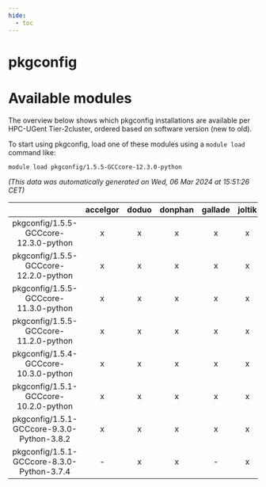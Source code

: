 ```yaml
---
hide:
  - toc
---
```


pkgconfig
=========

# Available modules


The overview below shows which pkgconfig installations are available per HPC-UGent Tier-2cluster, ordered based on software version (new to old).

To start using pkgconfig, load one of these modules using a `module load` command like:

```shell
module load pkgconfig/1.5.5-GCCcore-12.3.0-python
```

*(This data was automatically generated on Wed, 06 Mar 2024 at 15:51:26 CET)*  

| |accelgor|doduo|donphan|gallade|joltik|skitty|
| :---: | :---: | :---: | :---: | :---: | :---: | :---: |
|pkgconfig/1.5.5-GCCcore-12.3.0-python|x|x|x|x|x|x|
|pkgconfig/1.5.5-GCCcore-12.2.0-python|x|x|x|x|x|x|
|pkgconfig/1.5.5-GCCcore-11.3.0-python|x|x|x|x|x|x|
|pkgconfig/1.5.5-GCCcore-11.2.0-python|x|x|x|x|x|x|
|pkgconfig/1.5.4-GCCcore-10.3.0-python|x|x|x|x|x|x|
|pkgconfig/1.5.1-GCCcore-10.2.0-python|x|x|x|x|x|x|
|pkgconfig/1.5.1-GCCcore-9.3.0-Python-3.8.2|x|x|x|x|x|x|
|pkgconfig/1.5.1-GCCcore-8.3.0-Python-3.7.4|-|x|x|-|x|x|
